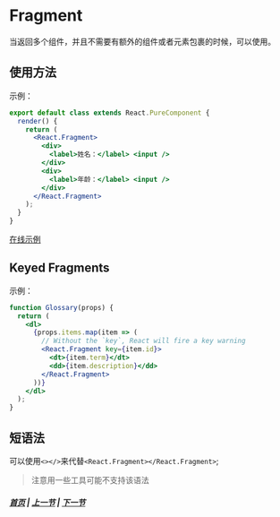 # Fragment

  当返回多个组件，并且不需要有额外的组件或者元素包裹的时候，可以使用。

## 使用方法

  示例：
  ```jsx
  export default class extends React.PureComponent {
    render() {
      return (
        <React.Fragment>
          <div>
            <label>姓名：</label> <input />
          </div>
          <div>
            <label>年龄：</label> <input />
          </div>
        </React.Fragment>
      );
    }
  }
  ```
  [在线示例](https://codesandbox.io/s/8nmlw9m45l)

## Keyed Fragments

  示例：
  ```jsx
  function Glossary(props) {
    return (
      <dl>
        {props.items.map(item => (
          // Without the `key`, React will fire a key warning
          <React.Fragment key={item.id}>
            <dt>{item.term}</dt>
            <dd>{item.description}</dd>
          </React.Fragment>
        ))}
      </dl>
    );
  }
  ```

## 短语法

  可以使用`<></>`来代替`<React.Fragment></React.Fragment>`;

  > 注意用一些工具可能不支持该语法

##### [首页](../../README.md) | [上一节](./03.md) | [下一节](./05.md)   